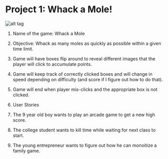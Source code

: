 # Project 1: Whack a Mole!

![alt tag](https://github.com/ajchan11/projectOne/blob/master/wireFrame1.png)

1. Name of the game: Whack a Mole

2. Objective: Whack as many moles as quickly as possible within a given time limit.

3. Game will have boxes flip around to reveal different images that the player will click to accumulate points. 

4. Game will keep track of correctly clicked boxes and will change in speed depending on difficulty (and score if I figure out how to do that).

5. Game will end when player mis-clicks and the appropriate box is not clicked. 

6. User Stories 
  1. The 9 year old boy wants to play an arcade game to get a new high score.
  2. The college student wants to kill time while waiting for next class to start.
  3. The young entrepreneur wants to figure out how he can monoitize a family game.


